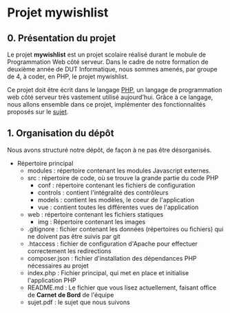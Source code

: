 # Projet mywishlist

## 0. Présentation du projet

Le projet **mywishlist** est un projet scolaire réalisé durant le mobule de Programmation Web côté serveur. Dans le cadre de notre formation de deuxième année de DUT Informatique, nous sommes amenés, par groupe de 4, à coder, en PHP, le projet mywishlist.

Ce projet doit être écrit dans le langage [PHP](https://www.php.net/docs.php), un langage de programmation web côté serveur très vastement utilisé aujourd'hui. Grâce à ce langage, nous allons ensemble dans ce projet, implémenter des fonctionnalités proposés sur le [sujet](https://github.com/Lebaldesfous/mywishlist/blob/main/sujet.pdf).

## 1. Organisation du dépôt

Nous avons structuré notre dépôt, de façon à ne pas être désorganisés.

* Répertoire principal
    * modules : répertoire contenant les modules Javascript externes.
    * src : répertoire de code, où se trouve la grande partie du code PHP
        * conf : répertoire contenant les fichiers de configuration
        * controls : contient l'intégralité des contrôleurs
        * models : contient les modèles, le coeur de l'application
        * vue : contient toutes les différentes vues de l'application
    * web : répertoire contenant les fichiers statiques
        * img : Répertoire contenant les images
    - .gitignore : fichier contenant les données (répertoires ou fichiers) qui ne doivent pas être suivis par git
    - .htaccess : fichier de configuration d'Apache pour effectuer correctement les redirections
    - composer.json : fichier d'installation des dépendances PHP nécessaires au projet
    - index.php : Fichier principal, qui met en place et initialise l'application PHP
    - README.md : Le fichier que vous lisez actuellement, faisant office de **Carnet de Bord** de l'équipe
    - sujet.pdf : le sujet que nous suivons